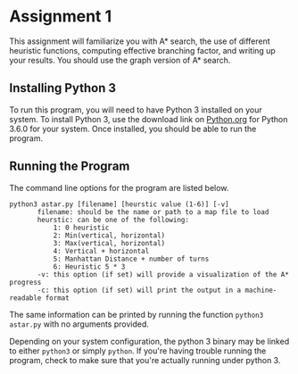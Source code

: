 # Assignment 1

This assignment will familiarize you with A* search, 
the use of different heuristic functions, computing 
effective branching factor, and writing up your results. 
You should use the graph version of A* search.

## Installing Python 3

To run this program, you will need to have Python 3 installed on your system. 
To install Python 3, use the download link on [Python.org](https://www.python.org) 
for Python 3.6.0 for your system. Once installed, you should be able to run the program.

## Running the Program

The command line options for the program are listed below.

    python3 astar.py [filename] [heurstic value (1-6)] [-v]
           filename: should be the name or path to a map file to load
           heurstic: can be one of the following:
               1: 0 heuristic
               2: Min(vertical, horizontal)
               3: Max(vertical, horizontal)
               4: Vertical + horizontal
               5: Manhattan Distance + number of turns
               6: Heuristic 5 * 3
           -v: this option (if set) will provide a visualization of the A* progress
           -c: this option (if set) will print the output in a machine-readable format

The same information can be printed by running the function `python3 astar.py` with 
no arguments provided.

Depending on your system configuration, the python 3 binary may be linked to either
`python3` or simply `python`. If you're having trouble running the program, check to make
sure that you're actually running under python 3.
